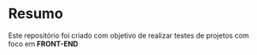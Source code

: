 # Resumo

Este repositório foi criado com objetivo de realizar testes de projetos com foco em <b>FRONT-END</b>